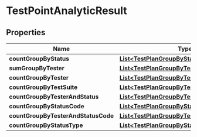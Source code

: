 

# TestPointAnalyticResult


## Properties

| Name | Type | Description | Notes |
|------------ | ------------- | ------------- | -------------|
|**countGroupByStatus** | [**List&lt;TestPlanGroupByStatus&gt;**](TestPlanGroupByStatus.md) |  |  |
|**sumGroupByTester** | [**List&lt;TestPlanGroupByTester&gt;**](TestPlanGroupByTester.md) |  |  |
|**countGroupByTester** | [**List&lt;TestPlanGroupByTester&gt;**](TestPlanGroupByTester.md) |  |  |
|**countGroupByTestSuite** | [**List&lt;TestPlanGroupByTestSuite&gt;**](TestPlanGroupByTestSuite.md) |  |  |
|**countGroupByTesterAndStatus** | [**List&lt;TestPlanGroupByTesterAndStatus&gt;**](TestPlanGroupByTesterAndStatus.md) |  |  |
|**countGroupByStatusCode** | [**List&lt;TestPlanGroupByStatusCode&gt;**](TestPlanGroupByStatusCode.md) |  |  |
|**countGroupByTesterAndStatusCode** | [**List&lt;TestPlanGroupByTesterAndStatusCode&gt;**](TestPlanGroupByTesterAndStatusCode.md) |  |  |
|**countGroupByStatusType** | [**List&lt;TestPlanGroupByStatusType&gt;**](TestPlanGroupByStatusType.md) |  |  |



